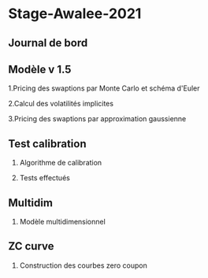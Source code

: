 # Stage-Awalee-2021
## Journal de bord

## Modèle v 1.5
 1.Pricing des swaptions par Monte Carlo et schéma d'Euler
 
 2.Calcul des volatilités implicites
 
 3.Pricing des swaptions par approximation gaussienne 
 
 ## Test calibration
 1. Algorithme de calibration
 
 2. Tests effectués
 
 ## Multidim
 1. Modèle multidimensionnel
 
 ## ZC curve
 
 1. Construction des courbes zero coupon
